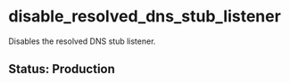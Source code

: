 # disable_resolved_dns_stub_listener

Disables the resolved DNS stub listener.

## Status: Production

